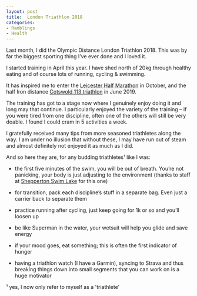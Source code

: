 ```yaml
---
layout: post
title:  London Triathlon 2018
categories:
- Ramblings
- Health
---
```


Last month, I did the Olympic Distance London Triathlon 2018. This was by far the biggest sporting thing I’ve ever done and I loved it.

I started training in April this year. I have shed north of 20kg through healthy eating and of course lots of running, cycling & swimming. 

It has inspired me to enter the [Leicester Half Marathon](http://leicestermarathon.org.uk/) in October, and the half Iron distance [Cotswold 113 triathlon](https://www.113events.com/cotswold-113/) in June 2019.

The training has got to a stage now where I genuinely enjoy doing it and long may that continue. I particularly enjoyed the variety of the training – if you were tired from one discipline, often one of the others will still be very doable. I found I could cram in 5 activities a week.

I gratefully received many tips from more seasoned triathletes along the way. I am under no illusion that without these, I may have run out of steam and almost definitely not enjoyed it as much as I did.

And so here they are, for any budding triathletes¹ like I was:

- the first five minutes of the swim, you will be out of breath. You’re not panicking, your body is just adjusting to the environment (thanks to staff at [Shepperton Swim Lake](http://www.sheppertonopenwaterswim.co.uk/) for this one)

- for transition, pack each discipline’s stuff in a separate bag. Even just a carrier back to separate them

- practice running after cycling, just keep going for 1k or so and you’ll loosen up

- be like Superman in the water, your wetsuit will help you glide and save energy

- if your mood goes, eat something; this is often the first indicator of hunger

- having a triathlon watch (I have a Garmin), syncing to Strava and thus breaking things down into small segments that you can work on is a huge motivator



¹ yes, I now only refer to myself as a 'triathlete'
